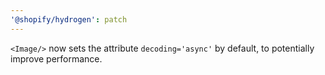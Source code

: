 ```yaml
---
'@shopify/hydrogen': patch
---
```


`<Image/>` now sets the attribute `decoding='async'` by default, to potentially improve performance.
